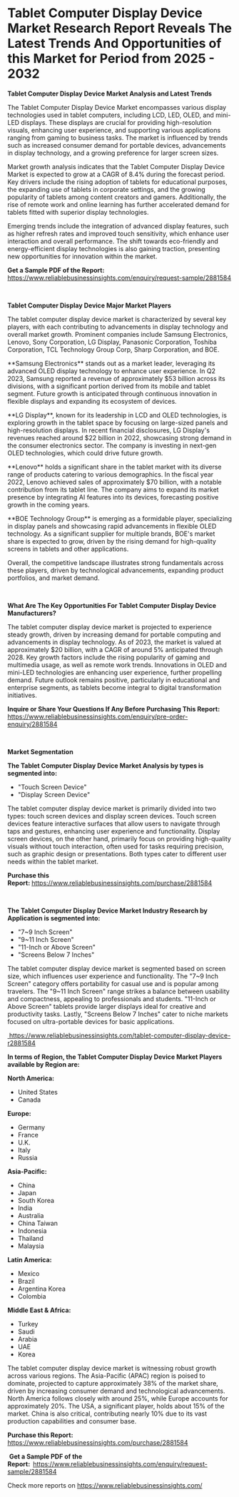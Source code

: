 <p><h1>Tablet Computer Display Device Market Research Report Reveals The Latest Trends And Opportunities of this Market for Period from 2025 - 2032</h1></p><p><strong>Tablet Computer Display Device Market Analysis and Latest Trends</strong></p>
<p><p>The Tablet Computer Display Device Market encompasses various display technologies used in tablet computers, including LCD, LED, OLED, and mini-LED displays. These displays are crucial for providing high-resolution visuals, enhancing user experience, and supporting various applications ranging from gaming to business tasks. The market is influenced by trends such as increased consumer demand for portable devices, advancements in display technology, and a growing preference for larger screen sizes.</p><p>Market growth analysis indicates that the Tablet Computer Display Device Market is expected to grow at a CAGR of 8.4% during the forecast period. Key drivers include the rising adoption of tablets for educational purposes, the expanding use of tablets in corporate settings, and the growing popularity of tablets among content creators and gamers. Additionally, the rise of remote work and online learning has further accelerated demand for tablets fitted with superior display technologies. </p><p>Emerging trends include the integration of advanced display features, such as higher refresh rates and improved touch sensitivity, which enhance user interaction and overall performance. The shift towards eco-friendly and energy-efficient display technologies is also gaining traction, presenting new opportunities for innovation within the market.</p></p>
<p><strong>Get a Sample PDF of the Report:&nbsp;</strong> <a href="https://www.reliablebusinessinsights.com/enquiry/request-sample/2881584?utm_campaign=3057&utm_medium=2&utm_source=Github&utm_content=ia&utm_term=12032025&utm_id=tablet-computer-display-device">https://www.reliablebusinessinsights.com/enquiry/request-sample/2881584</a></p>
<p>&nbsp;</p>
<p><strong>Tablet Computer Display Device Major Market Players</strong></p>
<p><p>The tablet computer display device market is characterized by several key players, with each contributing to advancements in display technology and overall market growth. Prominent companies include Samsung Electronics, Lenovo, Sony Corporation, LG Display, Panasonic Corporation, Toshiba Corporation, TCL Technology Group Corp, Sharp Corporation, and BOE.</p><p>**Samsung Electronics** stands out as a market leader, leveraging its advanced OLED display technology to enhance user experience. In Q2 2023, Samsung reported a revenue of approximately $53 billion across its divisions, with a significant portion derived from its mobile and tablet segment. Future growth is anticipated through continuous innovation in flexible displays and expanding its ecosystem of devices.</p><p>**LG Display**, known for its leadership in LCD and OLED technologies, is exploring growth in the tablet space by focusing on large-sized panels and high-resolution displays. In recent financial disclosures, LG Display's revenues reached around $22 billion in 2022, showcasing strong demand in the consumer electronics sector. The company is investing in next-gen OLED technologies, which could drive future growth.</p><p>**Lenovo** holds a significant share in the tablet market with its diverse range of products catering to various demographics. In the fiscal year 2022, Lenovo achieved sales of approximately $70 billion, with a notable contribution from its tablet line. The company aims to expand its market presence by integrating AI features into its devices, forecasting positive growth in the coming years.</p><p>**BOE Technology Group** is emerging as a formidable player, specializing in display panels and showcasing rapid advancements in flexible OLED technology. As a significant supplier for multiple brands, BOE's market share is expected to grow, driven by the rising demand for high-quality screens in tablets and other applications.</p><p>Overall, the competitive landscape illustrates strong fundamentals across these players, driven by technological advancements, expanding product portfolios, and market demand.</p></p>
<p>&nbsp;</p>
<p><strong>What Are The Key Opportunities For Tablet Computer Display Device Manufacturers?</strong></p>
<p><p>The tablet computer display device market is projected to experience steady growth, driven by increasing demand for portable computing and advancements in display technology. As of 2023, the market is valued at approximately $20 billion, with a CAGR of around 5% anticipated through 2028. Key growth factors include the rising popularity of gaming and multimedia usage, as well as remote work trends. Innovations in OLED and mini-LED technologies are enhancing user experience, further propelling demand. Future outlook remains positive, particularly in educational and enterprise segments, as tablets become integral to digital transformation initiatives.</p></p>
<p><strong>Inquire or Share Your Questions If Any Before Purchasing This Report:</strong> <a href="https://www.reliablebusinessinsights.com/enquiry/pre-order-enquiry/2881584?utm_campaign=3057&utm_medium=2&utm_source=Github&utm_content=ia&utm_term=12032025&utm_id=tablet-computer-display-device">https://www.reliablebusinessinsights.com/enquiry/pre-order-enquiry/2881584</a></p>
<p>&nbsp;</p>
<p><strong>Market Segmentation</strong></p>
<p><strong>The Tablet Computer Display Device Market Analysis by types is segmented into:</strong></p>
<p><ul><li>"Touch Screen Device"</li><li>"Display Screen Device"</li></ul></p>
<p><p>The tablet computer display device market is primarily divided into two types: touch screen devices and display screen devices. Touch screen devices feature interactive surfaces that allow users to navigate through taps and gestures, enhancing user experience and functionality. Display screen devices, on the other hand, primarily focus on providing high-quality visuals without touch interaction, often used for tasks requiring precision, such as graphic design or presentations. Both types cater to different user needs within the tablet market.</p></p>
<p><strong>Purchase this Report:&nbsp;</strong><a href="https://www.reliablebusinessinsights.com/purchase/2881584?utm_campaign=3057&utm_medium=2&utm_source=Github&utm_content=ia&utm_term=12032025&utm_id=tablet-computer-display-device">https://www.reliablebusinessinsights.com/purchase/2881584</a></p>
<p>&nbsp;</p>
<p><strong>The Tablet Computer Display Device Market Industry Research by Application is segmented into:</strong></p>
<p><ul><li>"7~9 Inch Screen"</li><li>"9~11 Inch Screen"</li><li>"11-Inch or Above Screen"</li><li>"Screens Below 7 Inches"</li></ul></p>
<p><p>The tablet computer display device market is segmented based on screen size, which influences user experience and functionality. The "7~9 Inch Screen" category offers portability for casual use and is popular among travelers. The "9~11 Inch Screen" range strikes a balance between usability and compactness, appealing to professionals and students. "11-Inch or Above Screen" tablets provide larger displays ideal for creative and productivity tasks. Lastly, "Screens Below 7 Inches" cater to niche markets focused on ultra-portable devices for basic applications.</p></p>
<p><a href="https://www.reliablebusinessinsights.com/tablet-computer-display-device-r2881584?utm_campaign=3057&utm_medium=2&utm_source=Github&utm_content=ia&utm_term=12032025&utm_id=tablet-computer-display-device">&nbsp;https://www.reliablebusinessinsights.com/tablet-computer-display-device-r2881584</a></p>
<p><strong>In terms of Region, the Tablet Computer Display Device Market Players available by Region are:</strong></p>
<p>
    <p> <strong> North America: </strong>
        <ul>
            <li>United States</li>
            <li>Canada</li>
        </ul>
        </p> 
    <p> <strong> Europe: </strong>
        <ul>
            <li>Germany</li>
            <li>France</li>
            <li>U.K.</li>
            <li>Italy</li>
            <li>Russia</li>
        </ul>
        </p> 
    <p> <strong> Asia-Pacific: </strong>
        <ul>
            <li>China</li>
            <li>Japan</li>
            <li>South Korea</li>
            <li>India</li>
            <li>Australia</li>
            <li>China Taiwan</li>
            <li>Indonesia</li>
            <li>Thailand</li>
            <li>Malaysia</li>
        </ul>
        </p> 
    <p> <strong> Latin America: </strong>
        <ul>
            <li>Mexico</li>
            <li>Brazil</li>
            <li>Argentina Korea</li>
            <li>Colombia</li>
        </ul>
        </p> 
    <p> <strong> Middle East & Africa: </strong>
        <ul>
            <li>Turkey</li>
            <li>Saudi</li>
            <li>Arabia</li>
            <li>UAE</li>
            <li>Korea</li>
        </ul>
    </p>
    </p>
<p><p>The tablet computer display device market is witnessing robust growth across various regions. The Asia-Pacific (APAC) region is poised to dominate, projected to capture approximately 38% of the market share, driven by increasing consumer demand and technological advancements. North America follows closely with around 25%, while Europe accounts for approximately 20%. The USA, a significant player, holds about 15% of the market. China is also critical, contributing nearly 10% due to its vast production capabilities and consumer base.</p></p>
<p><strong>Purchase this Report: </strong><a href="https://www.reliablebusinessinsights.com/purchase/2881584?utm_campaign=3057&utm_medium=2&utm_source=Github&utm_content=ia&utm_term=12032025&utm_id=tablet-computer-display-device">https://www.reliablebusinessinsights.com/purchase/2881584</a></p>
<p>&nbsp;<strong>Get a Sample PDF of the Report:&nbsp;&nbsp;</strong><a href="https://www.reliablebusinessinsights.com/enquiry/request-sample/2881584?utm_campaign=3057&utm_medium=2&utm_source=Github&utm_content=ia&utm_term=12032025&utm_id=tablet-computer-display-device">https://www.reliablebusinessinsights.com/enquiry/request-sample/2881584</a></p>
<p><strong></strong></p>
<p>Check more reports on <a href="https://www.reliablebusinessinsights.com/?utm_campaign=3057&utm_medium=2&utm_source=Github&utm_content=ia&utm_term=12032025&utm_id=tablet-computer-display-device">https://www.reliablebusinessinsights.com/</a></p>